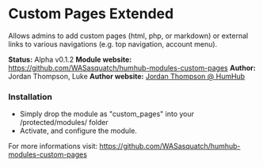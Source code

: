 Custom Pages Extended
============

Allows admins to add custom pages (html, php, or markdown) or external links to various navigations (e.g. top navigation, account menu).

__Status:__ Alpha v0.1.2
__Module website:__ <https://github.com/WASasquatch/humhub-modules-custom-pages>
__Author:__ Jordan Thompson, Luke
__Author website:__ [Jordan Thompson @ HumHub](http://community.humhub.org)

### Installation

- Simply drop the module as "custom_pages" into your /protected/modules/ folder
- Activate, and configure the module.

For more  informations visit:
<https://github.com/WASasquatch/humhub-modules-custom-pages>
